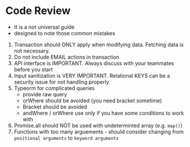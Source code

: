 # Code Review

- It is a not universal guide
- designed to note those common mistakes

1. Transaction should ONLY apply when modifying data. Fetching data is not necessary.
2. Do not include EMAIL actions in transaction
3. API interface is IMPORTANT. Always discuss with your teammates before you start
4. Input sanitization is VERY IMPORTANT. Relational KEYS can be a security issue for not handling properly
5. Typeorm for complicated queries
    - provide raw query
    - orWhere should be avoided (you need bracket sometime)
    - Bracket should be avoided
    - andWhere / orWhere use only if you have some conditions to work with
6. Promise.all should NOT be used with undeterminted array (e.g. `map()`)
7. Functions with too many arguements - should consider changing from `positional arguments` to `keyword arguments`
